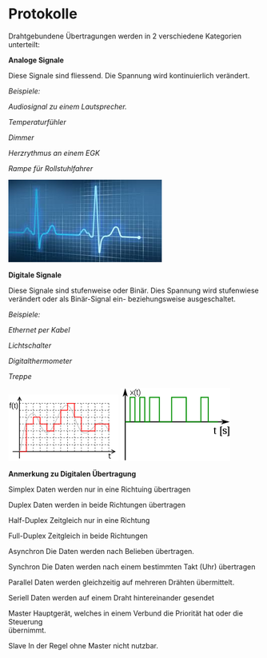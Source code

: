 # Protokolle

Drahtgebundene Übertragungen werden in 2 verschiedene Kategorien unterteilt:

&#x20;

**Analoge Signale**

&#x20;Diese Signale sind fliessend. Die Spannung wird kontinuierlich verändert.

_Beispiele:_

_Audiosignal zu einem Lautsprecher._

_Temperaturfühler_

_Dimmer_

_Herzrythmus an einem EGK_

_Rampe für Rollstuhlfahrer_

&#x20;![](../../.gitbook/assets/image.png)

&#x20;

&#x20;

**Digitale Signale**

&#x20;

Diese Signale sind stufenweise oder Binär. Dies Spannung wird stufenwiese verändert oder als Binär-Signal ein- beziehungsweise ausgeschaltet.

_Beispiele:_

_Ethernet per Kabel_

_Lichtschalter_

_Digitalthermometer_

_Treppe_

&#x20;    ![](<../../.gitbook/assets/image (2).png>)         ![](<../../.gitbook/assets/image (1).png>)

&#x20;

&#x20;

**Anmerkung zu Digitalen Übertragung**

&#x20;Simplex          Daten werden nur in eine Richtuing übertragen

Duplex            Daten werden in beide Richtungen übertragen

&#x20;                       Half-Duplex               Zeitgleich nur in eine Richtung

&#x20;                       Full-Duplex                Zeitgleich in beide Richtungen

&#x20;

Asynchron      Die Daten werden nach Belieben übertragen.

Synchron        Die Daten werden nach einem bestimmten Takt (Uhr) übertragen

&#x20;

Parallel            Daten werden gleichzeitig auf mehreren Drähten übermittelt.

Seriell              Daten werden auf einem Draht hintereinander gesendet

&#x20;

Master             Hauptgerät, welches in einem Verbund die Priorität hat oder die Steuerung\
übernimmt.

Slave               In der Regel ohne Master nicht nutzbar.

&#x20;
